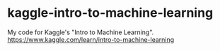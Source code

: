# kaggle-intro-to-machine-learning
My code for Kaggle's "Intro to Machine Learning". https://www.kaggle.com/learn/intro-to-machine-learning
